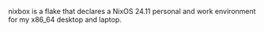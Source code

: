 nixbox is a flake that declares a NixOS 24.11 personal and work environment for my x86_64 desktop and laptop.

